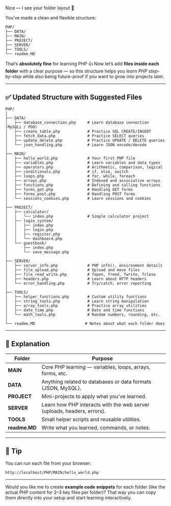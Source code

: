 Nice — I see your folder layout 👀

You’ve made a clean and flexible structure:

```
PHP/
├── DATA/
├── MAIN/
├── PROJECT/
├── SERVER/
├── TOOLS/
└── readme.MD
```

That’s **absolutely fine** for learning PHP 👍
Now let’s add **files inside each folder** with a clear purpose — so this structure helps you *learn PHP step-by-step* while also being future-proof if you want to grow into projects later.

---

## ✅ Updated Structure with Suggested Files

```
PHP/
│
├── DATA/
│   ├── database_connection.php     # Learn database connection (MySQLi / PDO)
│   ├── create_table.php            # Practice SQL CREATE/INSERT
│   ├── fetch_data.php              # Practice SELECT queries
│   ├── update_delete.php           # Practice UPDATE / DELETE queries
│   └── json_handling.php           # Learn JSON encode/decode
│
├── MAIN/
│   ├── hello_world.php             # Your first PHP file
│   ├── variables.php               # Learn variables and data types
│   ├── operators.php               # Arithmetic, comparison, logical
│   ├── conditionals.php            # if, else, switch
│   ├── loops.php                   # for, while, foreach
│   ├── arrays.php                  # Indexed and associative arrays
│   ├── functions.php               # Defining and calling functions
│   ├── forms_get.php               # Handling GET forms
│   ├── forms_post.php              # Handling POST forms
│   └── sessions_cookies.php        # Learn sessions and cookies
│
├── PROJECT/
│   ├── calculator/
│   │   └── index.php               # Simple calculator project
│   ├── login_system/
│   │   ├── index.php
│   │   ├── login.php
│   │   ├── register.php
│   │   └── dashboard.php
│   └── guestbook/
│       ├── index.php
│       └── save_message.php
│
├── SERVER/
│   ├── server_info.php             # PHP info(), environment details
│   ├── file_upload.php             # Upload and move files
│   ├── file_read_write.php         # fopen, fread, fwrite, fclose
│   ├── headers.php                 # Learn about HTTP headers
│   └── error_handling.php          # Try/catch, error reporting
│
├── TOOLS/
│   ├── helper_functions.php        # Custom utility functions
│   ├── string_tools.php            # Learn string manipulation
│   ├── array_tools.php             # Practice array utilities
│   ├── date_time.php               # Date and time functions
│   └── math_tools.php              # Random numbers, rounding, etc.
│
└── readme.MD                      # Notes about what each folder does
```

---

## 🧩 Explanation

| Folder        | Purpose                                                                 |
| ------------- | ----------------------------------------------------------------------- |
| **MAIN**      | Core PHP learning — variables, loops, arrays, forms, etc.               |
| **DATA**      | Anything related to databases or data formats (JSON, MySQL).            |
| **PROJECT**   | Mini-projects to apply what you’ve learned.                             |
| **SERVER**    | Learn how PHP interacts with the web server (uploads, headers, errors). |
| **TOOLS**     | Small helper scripts and reusable utilities.                            |
| **readme.MD** | Write what you learned, commands, or notes.                             |

---

## 🧠 Tip

You can run each file from your browser:

```
http://localhost/PHP/MAIN/hello_world.php
```

---

Would you like me to create **example code snippets** for each folder (like the actual PHP content for 2–3 key files per folder)?
That way you can copy them directly into your setup and start learning interactively.
